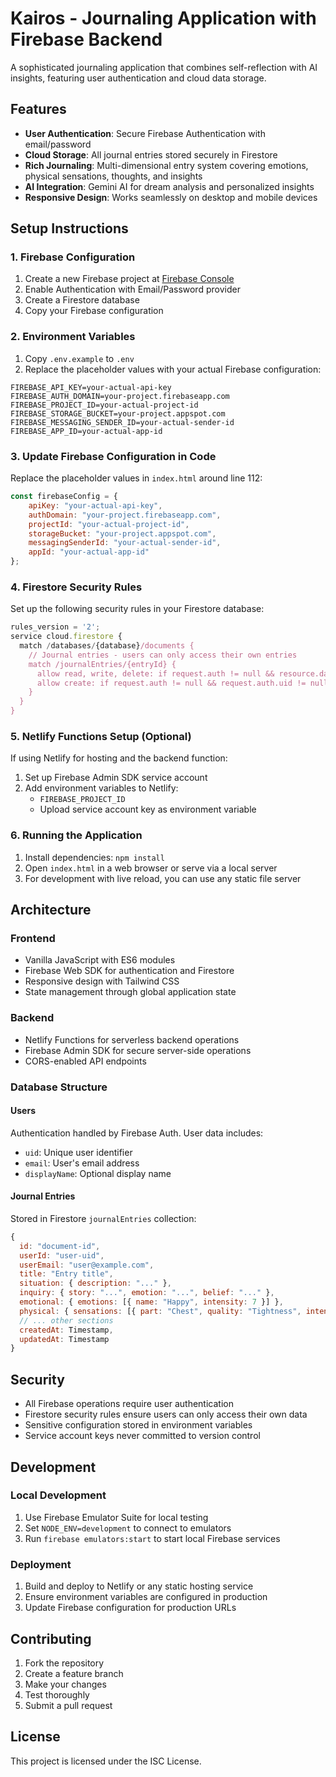 # Kairos - Journaling Application with Firebase Backend

A sophisticated journaling application that combines self-reflection with AI insights, featuring user authentication and cloud data storage.

## Features

- **User Authentication**: Secure Firebase Authentication with email/password
- **Cloud Storage**: All journal entries stored securely in Firestore
- **Rich Journaling**: Multi-dimensional entry system covering emotions, physical sensations, thoughts, and insights
- **AI Integration**: Gemini AI for dream analysis and personalized insights
- **Responsive Design**: Works seamlessly on desktop and mobile devices

## Setup Instructions

### 1. Firebase Configuration

1. Create a new Firebase project at [Firebase Console](https://console.firebase.google.com/)
2. Enable Authentication with Email/Password provider
3. Create a Firestore database
4. Copy your Firebase configuration

### 2. Environment Variables

1. Copy `.env.example` to `.env`
2. Replace the placeholder values with your actual Firebase configuration:

```env
FIREBASE_API_KEY=your-actual-api-key
FIREBASE_AUTH_DOMAIN=your-project.firebaseapp.com
FIREBASE_PROJECT_ID=your-actual-project-id
FIREBASE_STORAGE_BUCKET=your-project.appspot.com
FIREBASE_MESSAGING_SENDER_ID=your-actual-sender-id
FIREBASE_APP_ID=your-actual-app-id
```

### 3. Update Firebase Configuration in Code

Replace the placeholder values in `index.html` around line 112:

```javascript
const firebaseConfig = {
    apiKey: "your-actual-api-key",
    authDomain: "your-project.firebaseapp.com", 
    projectId: "your-actual-project-id",
    storageBucket: "your-project.appspot.com",
    messagingSenderId: "your-actual-sender-id",
    appId: "your-actual-app-id"
};
```

### 4. Firestore Security Rules

Set up the following security rules in your Firestore database:

```javascript
rules_version = '2';
service cloud.firestore {
  match /databases/{database}/documents {
    // Journal entries - users can only access their own entries
    match /journalEntries/{entryId} {
      allow read, write, delete: if request.auth != null && resource.data.userId == request.auth.uid;
      allow create: if request.auth != null && request.auth.uid != null;
    }
  }
}
```

### 5. Netlify Functions Setup (Optional)

If using Netlify for hosting and the backend function:

1. Set up Firebase Admin SDK service account
2. Add environment variables to Netlify:
   - `FIREBASE_PROJECT_ID`
   - Upload service account key as environment variable

### 6. Running the Application

1. Install dependencies: `npm install`
2. Open `index.html` in a web browser or serve via a local server
3. For development with live reload, you can use any static file server

## Architecture

### Frontend
- Vanilla JavaScript with ES6 modules
- Firebase Web SDK for authentication and Firestore
- Responsive design with Tailwind CSS
- State management through global application state

### Backend
- Netlify Functions for serverless backend operations
- Firebase Admin SDK for secure server-side operations
- CORS-enabled API endpoints

### Database Structure

#### Users
Authentication handled by Firebase Auth. User data includes:
- `uid`: Unique user identifier
- `email`: User's email address
- `displayName`: Optional display name

#### Journal Entries
Stored in Firestore `journalEntries` collection:
```javascript
{
  id: "document-id",
  userId: "user-uid",
  userEmail: "user@example.com",
  title: "Entry title",
  situation: { description: "..." },
  inquiry: { story: "...", emotion: "...", belief: "..." },
  emotional: { emotions: [{ name: "Happy", intensity: 7 }] },
  physical: { sensations: [{ part: "Chest", quality: "Tightness", intensity: 5 }] },
  // ... other sections
  createdAt: Timestamp,
  updatedAt: Timestamp
}
```

## Security

- All Firebase operations require user authentication
- Firestore security rules ensure users can only access their own data
- Sensitive configuration stored in environment variables
- Service account keys never committed to version control

## Development

### Local Development
1. Use Firebase Emulator Suite for local testing
2. Set `NODE_ENV=development` to connect to emulators
3. Run `firebase emulators:start` to start local Firebase services

### Deployment
1. Build and deploy to Netlify or any static hosting service
2. Ensure environment variables are configured in production
3. Update Firebase configuration for production URLs

## Contributing

1. Fork the repository
2. Create a feature branch
3. Make your changes
4. Test thoroughly
5. Submit a pull request

## License

This project is licensed under the ISC License.
